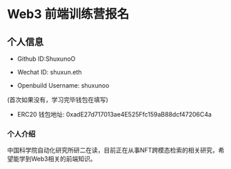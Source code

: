 # Web3 前端训练营报名

## 个人信息

* Github ID:ShuxunoO

* Wechat ID: shuxun.eth

* Openbuild Username: shuxunoo

(首次如果没有，学习完毕钱包在填写)

* ERC20 钱包地址: 0xadE27d717013ae4E525Ffc159aB88dcf47206C4a

### 个人介绍
中国科学院自动化研究所研二在读，目前正在从事NFT跨模态检索的相关研究，希望能学到Web3相关的前端知识。

